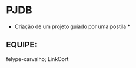 <h1> PJDB </h1>

* Criação de um projeto guiado por uma postila *

<h2> EQUIPE: </h2> felype-carvalho; LinkOort
